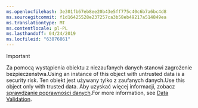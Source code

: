 ```yaml
---
ms.openlocfilehash: 3e301fb67eb8ee20b43e5ff775c40c6b7a6bc4d8
ms.sourcegitcommit: f1d16425528e237257ca3b58eb49217a514849ea
ms.translationtype: MT
ms.contentlocale: pl-PL
ms.lasthandoff: 04/24/2019
ms.locfileid: "63876861"
---
```

> [!IMPORTANT]
> <span data-ttu-id="e9b53-101">Za pomocą wystąpienia obiektu z niezaufanych danych stanowi zagrożenie bezpieczeństwa.</span><span class="sxs-lookup"><span data-stu-id="e9b53-101">Using an instance of this object with untrusted data is a security risk.</span></span> <span data-ttu-id="e9b53-102">Ten obiekt jest używany tylko z zaufanych danych.</span><span class="sxs-lookup"><span data-stu-id="e9b53-102">Use this object only with trusted data.</span></span> <span data-ttu-id="e9b53-103">Aby uzyskać więcej informacji, zobacz [sprawdzanie poprawności danych](https://www.owasp.org/index.php/Data_Validation).</span><span class="sxs-lookup"><span data-stu-id="e9b53-103">For more information, see [Data Validation](https://www.owasp.org/index.php/Data_Validation).</span></span>